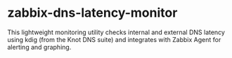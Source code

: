 # zabbix-dns-latency-monitor
This lightweight monitoring utility checks internal and external DNS latency using kdig (from the Knot DNS suite) and integrates with Zabbix Agent for alerting and graphing.
